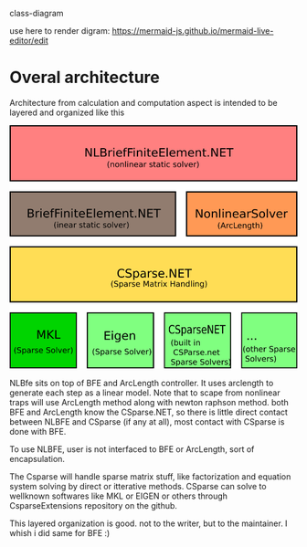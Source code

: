 class-diagram

use here to render digram:
https://mermaid-js.github.io/mermaid-live-editor/edit

# Overal architecture

Architecture from calculation and computation aspect is intended to be layered and organized like this

![Architecture](arch.png)

NLBfe sits on top of BFE and ArcLength controller. It uses arclength to generate each step as a linear model.
Note that to scape from nonlinear traps will use ArcLength method along with newton raphson method. 
both BFE and ArcLength know the CSparse.NET, so there is little direct contact between NLBFE and CSparse (if any at all), most contact with CSparse is done with BFE.

To use NLBFE, user is not interfaced to BFE or ArcLength, sort of encapsulation.

The Csparse will handle sparse matrix stuff, like factorization and equation system solving by direct or itterative methods.
CSparse can solve to wellknown softwares like MKL or EIGEN or others through CsparseExtensions repository on the github.

This layered organization is good. not to the writer, but to the maintainer. I whish i did same for BFE :)

